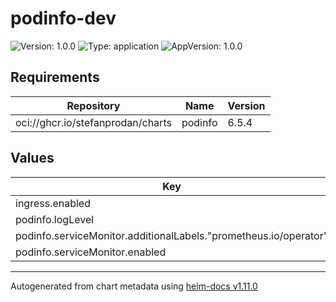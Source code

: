 # podinfo-dev

![Version: 1.0.0](https://img.shields.io/badge/Version-1.0.0-informational?style=flat-square) ![Type: application](https://img.shields.io/badge/Type-application-informational?style=flat-square) ![AppVersion: 1.0.0](https://img.shields.io/badge/AppVersion-1.0.0-informational?style=flat-square)

## Requirements

| Repository | Name | Version |
|------------|------|---------|
| oci://ghcr.io/stefanprodan/charts | podinfo | 6.5.4 |

## Values

| Key | Type | Default | Description |
|-----|------|---------|-------------|
| ingress.enabled | bool | `false` |  |
| podinfo.logLevel | string | `"info"` |  |
| podinfo.serviceMonitor.additionalLabels."prometheus.io/operator" | string | `"portefaix"` |  |
| podinfo.serviceMonitor.enabled | bool | `true` |  |

----------------------------------------------
Autogenerated from chart metadata using [helm-docs v1.11.0](https://github.com/norwoodj/helm-docs/releases/v1.11.0)

